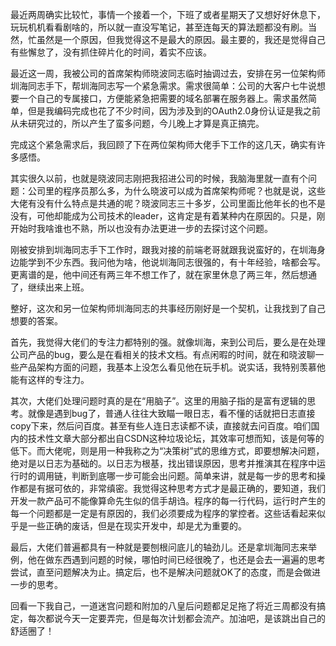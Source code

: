 最近两周确实比较忙，事情一个接着一个，下班了或者星期天了又想好好休息下，玩玩机机看看剧啥的，所以就一直没写笔记，甚至连每天的算法题都没有刷。当然，忙虽然是一个原因，但我觉得这不是最大的原因。最主要的，我还是觉得自己有些懈怠了，没有抓住碎片化的时间，着实不应该。

最近这一周，我被公司的首席架构师晓波同志临时抽调过去，安排在另一位架构师圳海同志手下，帮圳海同志写一个紧急需求。需求很简单：公司的大客户七牛说想要一个自己的专属接口，方便能紧急把需要的域名部署在服务器上。需求虽然简单，但是我编码完成也花了不少时间，因为涉及到的OAuth2.0身份认证是我之前从未研究过的，所以产生了蛮多问题，今儿晚上才算是真正搞完。

完成这个紧急需求后，我回顾了下在两位架构师大佬手下工作的这几天，确实有许多感悟。

其实很久以前，也就是晓波同志刚把我招进公司的时候，我脑海里就一直有个问题：公司里的程序员那么多，为什么晓波可以成为首席架构师呢？也就是说，这些大佬有没有什么特点是共通的呢？晓波同志三十多岁，公司里面比他年长的也不是没有，可他却能成为公司技术的leader，这肯定是有着某种内在原因的。只是，刚开始时我啥谁也不熟，所以也没有办法更进一步的去探讨这个问题。

刚被安排到圳海同志手下工作时，跟我对接的前端老哥就跟我说蛮好的，在圳海身边能学到不少东西。我问他为啥，他说圳海同志很强的，有十年经验，啥都会写。更离谱的是，他中间还有两三年不想工作了，就在家里休息了两三年，然后想通了，继续出来上班。

整好，这次和另一位架构师圳海同志的共事经历刚好是一个契机，让我找到了自己想要的答案。

首先，我觉得大佬们的专注力都特别的强。就像圳海，来到公司后，要么是在处理公司产品的bug，要么是在看相关的技术文档。有点闲暇的时间，就在和晓波聊一些产品架构方面的问题，我基本上没怎么看见他在玩手机。说实话，我特别羡慕他能有这样的专注力。

其次，大佬们处理问题时真的是在“用脑子”。这里的用脑子指的是富有逻辑的思考。就像是遇到bug了，普通人往往大致瞄一眼日志，看不懂的话就把日志直接copy下来，然后问百度。甚至有些人连日志读都不读，直接就去问百度。咱们国内的技术性文章大部分都出自CSDN这种垃圾论坛，其效率可想而知，该是何等的低下。而大佬呢，则是用一种我称之为“决策树”式的思维方式，即要想解决问题，绝对是以日志为基础的。以日志为根基，找出错误原因，思考并推演其在程序中运行时的调用链，判断到底哪一步可能会出问题。简单来讲，就是每一步的思考和操作都是有据可依的，非常缜密。我觉得这种思考方式才是最正确的，要知道，我们开发一款产品可不能像算命先生似的信手胡诌。程序的每一行代码，运行时产生的每一个问题都是一定是有原因的，我们必须要成为程序的掌控者。这些话看起来似乎是一些正确的废话，但是在现实开发中，却是尤为重要的。

最后，大佬们普遍都具有一种就是要刨根问底儿的轴劲儿。还是拿圳海同志来举例，他在做东西遇到问题的时候，哪怕时间已经很晚了，也还是会去一遍遍的思考尝试，直至问题解决为止。搞定后，也不是解决问题就OK了的态度，而是会做进一步的思考。

回看一下我自己，一道迷宫问题和附加的八皇后问题都足足拖了将近三周都没有搞定，每次都说今天一定要弄完，但是每次计划都会流产。加油吧，是该跳出自己的舒适圈了！